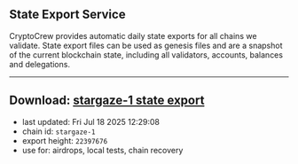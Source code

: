 ## State Export Service
CryptoCrew provides automatic daily state exports for all chains we validate. State export files can be used as genesis files and are a snapshot of the current blockchain state, including all validators, accounts, balances and delegations.

---
**Download: [stargaze-1 state export](https://dl-eu2.ccvalidators.com/SERVICE/stargaze/stargaze-1_export_22397676.json)**
---

- last updated: Fri Jul 18 2025 12:29:08
- chain id: `stargaze-1`
- export height: `22397676`
- use for: airdrops, local tests, chain recovery
